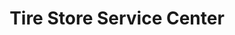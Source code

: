 ---
title: "Tire Store Service Center"
url: /cleburne/tire-store-service-center/
shop: Autowerkstatt
---